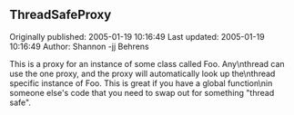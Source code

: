 ## ThreadSafeProxy

Originally published: 2005-01-19 10:16:49
Last updated: 2005-01-19 10:16:49
Author: Shannon -jj Behrens

This is a proxy for an instance of some class called Foo.  Any\nthread can use the one proxy, and the proxy will automatically look up the\nthread specific instance of Foo.  This is great if you have a global function\nin someone else's code that you need to swap out for something "thread safe".